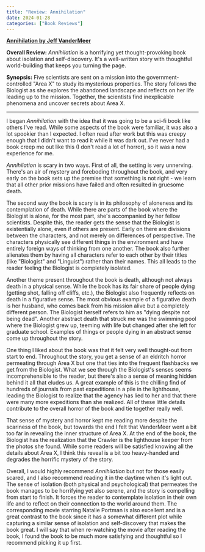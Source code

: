 ```yaml
---
title: "Review: Annihilation"
date: 2024-01-28
categories: ["Book Reviews"]
---
```


**[Annihilation by Jeff VanderMeer](https://en.wikipedia.org/wiki/Annihilation_(VanderMeer_novel))**

**Overall Review:** _Annihilation_ is a horrifying yet thought-provoking book about isolation and self-discovery. It's a well-written story with thoughtful world-building that keeps you turning the page.

**Synopsis:** Five scientists are sent on a mission into the government-controlled "Area X" to study its mysterious properties. The story follows the Biologist as she explores the abandoned landscape and reflects on her life leading up to the mission. Together, the scientists find inexplicable phenomena and uncover secrets about Area X.

---

I began _Annihilation_ with the idea that it was going to be a sci-fi book like others I've read. While some aspects of the book were familiar, it was also a lot spookier than I expected. I often read after work but this was creepy enough that I didn't want to read it while it was dark out. I've never had a book creep me out like this (I don't read a lot of horror), so it was a new experience for me.

_Annihilation_ is scary in two ways. First of all, the setting is very unnerving. There's an air of mystery and foreboding throughout the book, and very early on the book sets up the premise that something is not right - we learn that all other prior missions have failed and often resulted in gruesome death. 

The second way the book is scary is in its philosophy of aloneness and its contemplation of death. While there are parts of the book where the Biologist is alone, for the most part, she's accompanied by her fellow scientists. Despite this, the reader gets the sense that the Biologist is existentially alone, even if others are present. Early on there are divisions between the characters, and not merely on differences of perspective. The characters physically see different things in the environment and have entirely foreign ways of thinking from one another. The book also further alienates them by having all characters refer to each other by their titles (like "Biologist" and "Linguist") rather than their names. This all leads to the reader feeling the Biologist is completely isolated.

Another theme present throughout the book is death, although not always death in a physical sense. While the book has its fair share of people dying (getting shot, falling off cliffs, etc.), the Biologist also frequently reflects on death in a figurative sense. The most obvious example of a figurative death is her husband, who comes back from his mission alive but a completely different person. The Biologist herself refers to him as "dying despite not being dead". Another abstract death that struck me was the swimming pool where the Biologist grew up, teeming with life but changed after she left for graduate school. Examples of things or people dying in an abstract sense come up throughout the story.

One thing I liked about the book was that it felt very well thought-out from start to end. Throughout the story, you get a sense of an eldritch horror permeating through Area X but one that ties into the frequent flashbacks we get from the Biologist. What we see through the Biologist's senses seems incomprehensible to the reader, but there's also a sense of meaning hidden behind it all that eludes us. A great example of this is the chilling find of hundreds of journals from past expeditions in a pile in the lighthouse, leading the Biologist to realize that the agency has lied to her and that there were many more expeditions than she realized. All of these little details contribute to the overall horror of the book and tie together really well.

That sense of mystery and horror kept me reading more despite the scariness of the book, but towards the end I felt that VanderMeer went a bit too far in revealing the inner structure of Area X. At the end of the book, the Biologist has the realization that the Crawler is the lighthouse keeper from the photos she found. While some readers will be satisfied knowing all the details about Area X, I think this reveal is a bit too heavy-handed and degrades the horrific mystery of the story.

Overall, I would highly recommend _Annihilation_ but not for those easily scared, and I also recommend reading it in the daytime when it's light out. The sense of isolation (both physical and psychological) that permeates the book manages to be horrifying yet also serene, and the story is compelling from start to finish. It forces the reader to contemplate isolation in their own life and to reflect on their connection to the world around them. The corresponding movie starring Natalie Portman is also excellent and is a great contrast to the book since it has a somewhat different plot while capturing a similar sense of isolation and self-discovery that makes the book great. I will say that when re-watching the movie after reading the book, I found the book to be much more satisfying and thoughtful so I recommend picking it up first.
